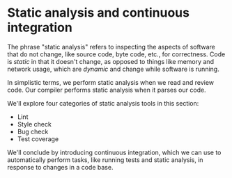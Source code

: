 # Static analysis and continuous integration

The phrase "static analysis" refers to inspecting the aspects of software that do not change, like source code, byte code, etc., for correctness. Code is _static_ in that it doesn't change, as opposed to things like memory and network usage, which are _dynamic_ and change while software is running.

In simplistic terms, we perform static analysis when we read and review code. Our compiler performs static analysis when it parses our code. 

We'll explore four categories of static analysis tools in this section:
* Lint
* Style check
* Bug check
* Test coverage

We'll conclude by introducing continuous integration, which we can use to automatically perform tasks, like running tests and static analysis, in response to changes in a code base.
